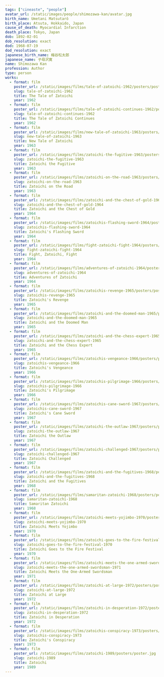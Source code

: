 ```yaml
---
tags: ["cineaste", "people"]
avatar_url: /static/images/people/shimozawa-kan/avatar.jpg
birth_name: Umetani Matsutarô
birth_place: Atsuta, Hokkaido, Japan
cause_of_death: Myocardial Infarction
death_place: Tokyo, Japan
dob: 1892-02-01
dob_resolution: exact
dod: 1968-07-19
dod_resolution: exact
japanese_birth_name: 梅谷松太郎
japanese_name: 子母沢寛
name: Shimozawa Kan
profession: Author
type: person
works:
  - format: film
    poster_url: /static/images/films/tale-of-zatoichi-1962/posters/poster.jpg
    slug: tale-of-zatoichi-1962
    title: The Tale of Zatoichi
    year: 1962
  - format: film
    poster_url: /static/images/films/tale-of-zatoichi-continues-1962/posters/poster.jpg
    slug: tale-of-zatoichi-continues-1962
    title: The Tale of Zatoichi Continues
    year: 1962
  - format: film
    poster_url: /static/images/films/new-tale-of-zatoichi-1963/posters/poster.jpg
    slug: new-tale-of-zatoichi-1963
    title: New Tale of Zatoichi
    year: 1963
  - format: film
    poster_url: /static/images/films/zatoichi-the-fugitive-1963/posters/poster.jpg
    slug: zatoichi-the-fugitive-1963
    title: Zatoichi the Fugitive
    year: 1963
  - format: film
    poster_url: /static/images/films/zatoichi-on-the-road-1963/posters/poster.jpg
    slug: zatoichi-on-the-road-1963
    title: Zatoichi on the Road
    year: 1963
  - format: film
    poster_url: /static/images/films/zatoichi-and-the-chest-of-gold-1964/posters/poster.jpg
    slug: zatoichi-and-the-chest-of-gold-1964
    title: Zatoichi and the Chest of Gold
    year: 1964
  - format: film
    poster_url: /static/images/films/zatoichis-flashing-sword-1964/posters/poster.jpg
    slug: zatoichis-flashing-sword-1964
    title: Zatoichi's Flashing Sword
    year: 1964
  - format: film
    poster_url: /static/images/films/fight-zatoichi-fight-1964/posters/poster.jpg
    slug: fight-zatoichi-fight-1964
    title: Fight, Zatoichi, Fight
    year: 1964
  - format: film
    poster_url: /static/images/films/adventures-of-zatoichi-1964/posters/poster.jpg
    slug: adventures-of-zatoichi-1964
    title: Adventures of Zatoichi
    year: 1964
  - format: film
    poster_url: /static/images/films/zatoichis-revenge-1965/posters/poster.jpg
    slug: zatoichis-revenge-1965
    title: Zatoichi's Revenge
    year: 1965
  - format: film
    poster_url: /static/images/films/zatoichi-and-the-doomed-man-1965/posters/poster.jpg
    slug: zatoichi-and-the-doomed-man-1965
    title: Zatoichi and the Doomed Man
    year: 1965
  - format: film
    poster_url: /static/images/films/zatoichi-and-the-chess-expert-1965/posters/poster.jpg
    slug: zatoichi-and-the-chess-expert-1965
    title: Zatoichi and the Chess Expert
    year: 1965
  - format: film
    poster_url: /static/images/films/zatoichis-vengeance-1966/posters/poster.jpg
    slug: zatoichis-vengeance-1966
    title: Zatoichi's Vengeance
    year: 1966
  - format: film
    poster_url: /static/images/films/zatoichis-pilgrimage-1966/posters/poster.jpg
    slug: zatoichis-pilgrimage-1966
    title: Zatoichi's Pilgrimage
    year: 1966
  - format: film
    poster_url: /static/images/films/zatoichis-cane-sword-1967/posters/poster.jpg
    slug: zatoichis-cane-sword-1967
    title: Zatoichi's Cane Sword
    year: 1967
  - format: film
    poster_url: /static/images/films/zatoichi-the-outlaw-1967/posters/poster.jpg
    slug: zatoichi-the-outlaw-1967
    title: Zatoichi the Outlaw
    year: 1967
  - format: film
    poster_url: /static/images/films/zatoichi-challenged-1967/posters/poster.jpg
    slug: zatoichi-challenged-1967
    title: Zatoichi Challenged
    year: 1967
  - format: film
    poster_url: /static/images/films/zatoichi-and-the-fugitives-1968/posters/poster.jpg
    slug: zatoichi-and-the-fugitives-1968
    title: Zatoichi and the Fugitives
    year: 1968
  - format: film
    poster_url: /static/images/films/samaritan-zatoichi-1968/posters/poster.jpg
    slug: samaritan-zatoichi-1968
    title: Samaritan Zatoichi
    year: 1968
  - format: film
    poster_url: /static/images/films/zatoichi-meets-yojimbo-1970/posters/poster.jpg
    slug: zatoichi-meets-yojimbo-1970
    title: Zatoichi Meets Yojimbo
    year: 1970
  - format: film
    poster_url: /static/images/films/zatoichi-goes-to-the-fire-festival-1970/posters/poster.jpg
    slug: zatoichi-goes-to-the-fire-festival-1970
    title: Zatoichi Goes to the Fire Festival
    year: 1970
  - format: film
    poster_url: /static/images/films/zatoichi-meets-the-one-armed-swordsman-1971/posters/poster.jpg
    slug: zatoichi-meets-the-one-armed-swordsman-1971
    title: Zatoichi Meets the One-Armed Swordsman
    year: 1971
  - format: film
    poster_url: /static/images/films/zatoichi-at-large-1972/posters/poster.jpg
    slug: zatoichi-at-large-1972
    title: Zatoichi at Large
    year: 1972
  - format: film
    poster_url: /static/images/films/zatoichi-in-desperation-1972/posters/poster.jpg
    slug: zatoichi-in-desperation-1972
    title: Zatoichi in Desperation
    year: 1972
  - format: film
    poster_url: /static/images/films/zatoichis-conspiracy-1973/posters/poster.jpg
    slug: zatoichis-conspiracy-1973
    title: Zatoichi's Conspiracy
    year: 1973
  - format: film
    poster_url: /static/images/films/zatoichi-1989/posters/poster.jpg
    slug: zatoichi-1989
    title: Zatoichi
    year: 1989
---
```

